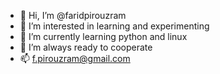 - 👋 Hi, I’m @faridpirouzram
- 👀 I’m interested in learning and experimenting
- 🌱 I’m currently learning python and linux
- 💞️ I’m always ready to cooperate
- 📫 f.pirouzram@gmail.com
